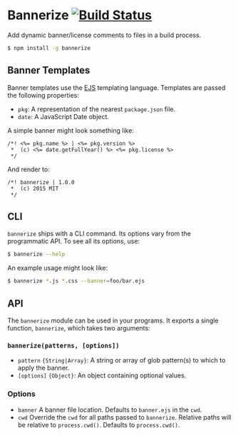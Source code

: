 # Bannerize [![Build Status](https://travis-ci.org/misteroneill/bannerize.svg?branch=master)](https://travis-ci.org/misteroneill/bannerize)

Add dynamic banner/license comments to files in a build process.

```sh
$ npm install -g bannerize
```

## Banner Templates

Banner templates use the [EJS](https://www.npmjs.com/package/ejs) templating language. Templates are passed the following properties:

- `pkg`: A representation of the nearest `package.json` file.
- `date`: A JavaScript Date object.

A simple banner might look something like:

```
/*! <%= pkg.name %> | <%= pkg.version %> 
 *  (c) <%= date.getFullYear() %> <%= pkg.license %>
 */
```

And render to:

```
/*! bannerize | 1.0.0
 *  (c) 2015 MIT
 */
```

## CLI

`bannerize` ships with a CLI command. Its options vary from the programmatic API. To see all its options, use:

```sh
$ bannerize --help
```

An example usage might look like:

```sh
$ bannerize *.js *.css --banner=foo/bar.ejs
```

## API

The `bannerize` module can be used in your programs. It exports a single function, `bannerize`, which takes two arguments:

### `bannerize(patterns, [options])`

- `pattern` `{String|Array}`: A string or array of glob pattern(s) to which to apply the banner.
- `[options]` `{Object}`: An object containing optional values.

### Options

- `banner` A banner file location. Defaults to `banner.ejs` in the `cwd`.
- `cwd` Override the `cwd` for all paths passed to `bannerize`. Relative paths will be relative to `process.cwd()`. Defaults to `process.cwd()`.
